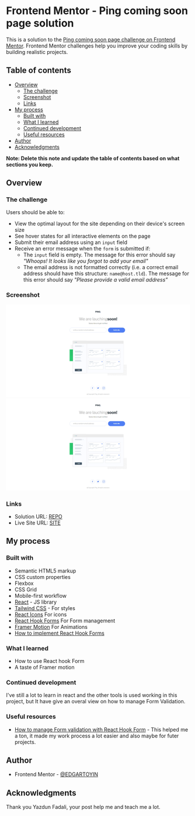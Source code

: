 # Frontend Mentor - Ping coming soon page solution

This is a solution to the [Ping coming soon page challenge on Frontend Mentor](https://www.frontendmentor.io/challenges/ping-single-column-coming-soon-page-5cadd051fec04111f7b848da). Frontend Mentor challenges help you improve your coding skills by building realistic projects.

## Table of contents

- [Overview](#overview)
  - [The challenge](#the-challenge)
  - [Screenshot](#screenshot)
  - [Links](#links)
- [My process](#my-process)
  - [Built with](#built-with)
  - [What I learned](#what-i-learned)
  - [Continued development](#continued-development)
  - [Useful resources](#useful-resources)
- [Author](#author)
- [Acknowledgments](#acknowledgments)

**Note: Delete this note and update the table of contents based on what sections you keep.**

## Overview

### The challenge

Users should be able to:

- View the optimal layout for the site depending on their device's screen size
- See hover states for all interactive elements on the page
- Submit their email address using an `input` field
- Receive an error message when the `form` is submitted if:
  - The `input` field is empty. The message for this error should say _"Whoops! It looks like you forgot to add your email"_
  - The email address is not formatted correctly (i.e. a correct email address should have this structure: `name@host.tld`). The message for this error should say _"Please provide a valid email address"_

### Screenshot

![Desktop](image.png)
![Mobile](image-1.png)

### Links

- Solution URL: [REPO](https://github.com/EDGARTOYIN/Ping-single-column-coming-soon-page)
- Live Site URL: [SITE](https://6559950185bcee6c6a79080f--peppy-capybara-723f3b.netlify.app/)

## My process

### Built with

- Semantic HTML5 markup
- CSS custom properties
- Flexbox
- CSS Grid
- Mobile-first workflow
- [React](https://reactjs.org/) - JS library
- [Tailwind CSS](https://tailwindcss.com/) - For styles
- [React Icons](https://react-icons.github.io/react-icons/) For icons
- [React Hook Forms](https://react-hook-form.com/) For Form management
- [Framer Motion](https://www.framer.com/motion/) For Animations
- [How to implement React Hook Forms](https://www.freecodecamp.org/news/how-to-validate-forms-in-react/)

### What I learned

- How to use React hook Form
- A taste of Framer motion

### Continued development

I've still a lot to learn in react and the other tools is used working in this project, but It have give an overal view on how to manage Form Validation.

### Useful resources

- [How to manage Form validation with React Hook Form](https://www.freecodecamp.org/news/how-to-validate-forms-in-react/) - This helped me a ton, it made my work process a lot easier and also maybe for futer projects.

## Author

- Frontend Mentor - [@EDGARTOYIN](https://www.frontendmentor.io/profile/EDGARTOYIN)

## Acknowledgments

Thank you Yazdun Fadali, your post help me and teach me a lot.
